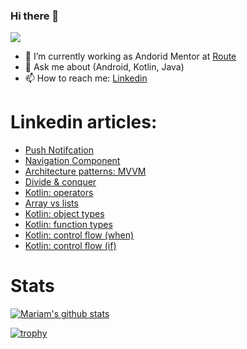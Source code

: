 ### Hi there 👋
![](https://komarev.com/ghpvc/?username=mariamrady92019)


- 🔭 I’m currently working as Andorid Mentor at [Route](https://ar-ar.facebook.com/Routelearning/)
- 💬 Ask me about (Android, Kotlin, Java)
- 📫 How to reach me: [Linkedin](https://www.linkedin.com/in/mariam-el-bradiey-225923199/)

# Linkedin articles: 
  - [Push Notifcation ](https://www.linkedin.com/posts/mariam-el-bradiey-225923199_android-androiddeveloper-kotlin-activity-6932780263659712513-jYoQ?utm_source=linkedin_share&utm_medium=member_desktop_web)
- [Navigation Component ](https://www.linkedin.com/posts/mariam-el-bradiey-225923199_android-androiddevelopment-androiddeveloper-activity-6905560113516474368-uLyG?utm_source=linkedin_share&utm_medium=member_desktop_web)
- [Architecture patterns: MVVM ](https://www.linkedin.com/posts/mariam-el-bradiey-225923199_android-androidstudio-java-activity-6900150985507827712-03vm?utm_source=linkedin_share&utm_medium=member_desktop_web)
- [Divide & conquer ](https://www.linkedin.com/posts/mariam-el-bradiey-225923199_algorithms-android-kotlin-activity-6865320301916381184-QP20?utm_source=linkedin_share&utm_medium=member_desktop_web)
- [Kotlin: operators ](https://www.linkedin.com/posts/mariam-el-bradiey-225923199_kotlin-android-androiddeveloper-activity-6848916997875482624-P13b?utm_source=linkedin_share&utm_medium=member_desktop_web)
- [Array vs lists](https://www.linkedin.com/posts/mariam-el-bradiey-225923199_grokkingalgorithms-android-software-activity-6846512094238519296-3F-7?utm_source=linkedin_share&utm_medium=member_desktop_web)
- [Kotlin: object types ](https://www.linkedin.com/posts/mariam-el-bradiey-225923199_kotlin-androiddeveloper-learn-activity-6841740095628947456-FAUr?utm_source=linkedin_share&utm_medium=member_desktop_web)
- [Kotlin: function types ](https://www.linkedin.com/posts/mariam-el-bradiey-225923199_kotlin-androiddeveloper-tipofkotlinday-activity-6841151533833449472-5LwW?utm_source=linkedin_share&utm_medium=member_desktop_web)
- [Kotlin: control flow (when)](https://www.linkedin.com/posts/mariam-el-bradiey-225923199_kotlin-kotlinvsjava-tipofkotlinday-activity-6840023029376933889-tg7d?utm_source=linkedin_share&utm_medium=member_desktop_web)
- [Kotlin: control flow (if)](https://www.linkedin.com/posts/mariam-el-bradiey-225923199_kotlin-developer-java-activity-6839388349824827392-82p5?utm_source=linkedin_share&utm_medium=member_desktop_web)


# Stats 
[![Mariam's github stats](https://github-readme-stats.vercel.app/api?username=mariamrady92019)](https://github.com/anuraghazra/github-readme-stats)


[![trophy](https://github-profile-trophy.vercel.app/?username=mariamrady92019)](https://github.com/mariamrady92019/github-profile-trophy)

